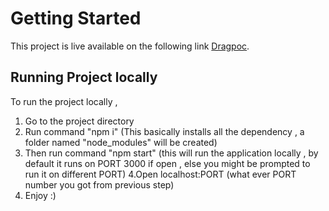 # Getting Started 

This project is live available on the following link  [Dragpoc](https://dragpoc.surge.sh).

## Running Project locally

To run the project locally ,
1. Go to the project directory
2. Run command "npm i"
(This basically  installs all the dependency , a folder named "node_modules" will be created)
3. Then run command "npm start"
(this will run the application locally , by default it runs on PORT 3000 if open , else you might be prompted to run it on different PORT)
4.Open localhost:PORT (what ever PORT number you got from previous step)
5. Enjoy :)

